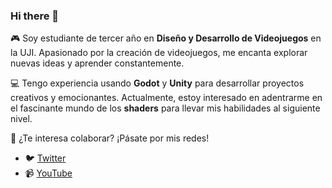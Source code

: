 ### Hi there 👋

🎮 Soy estudiante de tercer año en **Diseño y Desarrollo de Videojuegos** en la UJI. Apasionado por la creación de videojuegos, me encanta explorar nuevas ideas y aprender constantemente.  

💻 Tengo experiencia usando **Godot** y **Unity** para desarrollar proyectos creativos y emocionantes. Actualmente, estoy interesado en adentrarme en el fascinante mundo de los **shaders** para llevar mis habilidades al siguiente nivel.  

🌟 ¿Te interesa colaborar? ¡Pásate por mis redes!  
- 🐦 [Twitter](https://x.com/superalon9000g1)  
- 📹 [YouTube](https://www.youtube.com/@Superalon)  

